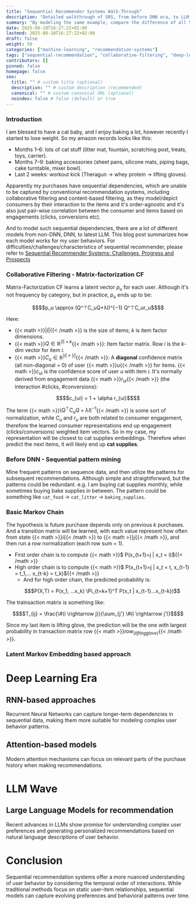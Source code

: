 ```yaml
---
title: "Sequential Recommender Systems Walk-Through"
description: "Detailed walkthrough of SRS, from before DNN era, to LLM Wave"
summary: "By modeling the same example, compare the difference of all SRS related methods"
date: 2025-08-10T16:27:22+02:00
lastmod: 2025-08-10T16:27:22+02:00
draft: false
weight: 50
categories: ["machine-learning", "recommendation-systems"]
tags: ["sequential-recommendation", "collaborative-filtering", "deep-learning"]
contributors: []
pinned: false
homepage: false
seo:
  title: "" # custom title (optional)
  description: "" # custom description (recommended)
  canonical: "" # custom canonical URL (optional)
  noindex: false # false (default) or true
---
```


### Introduction
I am blessed to have a cat baby, and I enjoy baking a lot, however recently I started to lose weight. So my amazon records looks like this:
- Months 1–6: lots of cat stuff (litter mat, fountain, scratching post, treats, toys, carrier).
- Months 7–9: baking accessories (sheet pans, silicone mats, piping bags, cake turntable, mixer bowl).
- Last 2 weeks: workout kick (Theragun → whey protein → lifting gloves).

Apparently my purchases have sequential dependencies, which are unable to be captured by conventional recommendation systems, including collaborative filtering and content-based filtering, as they model/depict consumers by their interaction to the items and it's order-agnostic and it's also just pair-wise correlation between the consumer and items based on engagements (clicks, conversions etc).

And to model such sequential dependencies, there are a lot of different models from non-DNN, DNN, to latest LLM. This blog post summarizes how each model works for my user behaviors. For difficulties/challenges/characteristics of sequential recommender, please refer to [Sequential Recommender Systems: Challenges, Progress and Prospects](https://arxiv.org/pdf/2001.04830) 

### Collaborative Filtering - Matrix-factorization CF
Matrix-Factorization CF learns a latent vector $p_u$ for each user. Although it's not frequency by category, but in practice, $p_u$ ends up to be:
```math
$$p_u \approx (Q^⊤C_uQ+λI)^{−1} Q^⊤C_ur_u​$$
```

Here:
* {{< math >}}$|I|${{< /math >}} is the size of items; $k$ is item factor dimensions.
* {{< math >}}$Q \in \mathbb{R}^{|I|\times k}${{< /math >}}: Item factor matrix. Row $i$ is the $k$-dim vector for item $i$. 
* {{< math >}}$C_u \in \mathbb{R}^{|I|\times |I|}${{< /math >}}: A **diagonal** confidence matrix (all non-diagonal = 0) of user {{< math >}}$u${{< /math >}} for items. {{< math >}}$c_{ui}$ is the confidence score of user $u$ with item $i$. It's normally derived from engagement data {{< math >}}$r_{ui}${{< /math >}} (the interaction #clicks, #conversions): 

```math
$$c_{ui} = 1 + \alpha r_{ui}$$
```

The term {{< math >}}$(Q^⊤C_uQ+λI)^{−1}${{< /math >}} is some sort of normalization, while $C_u$ and $r_u$ are both related to consumer engagement, therefore the learned consumer representations end up engagement (clicks/conversions) weighted item vectors. So in my case, my representation will be closest to cat supplies embeddings. Therefore when predict the next items, it will likely end up **cat supplies**. 

### Before DNN - Sequential pattern mining
Mine frequent patterns on sequence data, and then utilize the patterns for subsequent recommendations. Although simple and straightforward, but the patterns could be redundant. e.g. I am buying cat supplies monthly, while sometimes buying bake supplies in between. The pattern could be something like `cat_food` -> `cat_litter` -> `baking_supplies`. 

### Basic Markov Chain
The hypothesis is future purchase depends only on previous $k$ purchases. And a transition matrix will be learned, with each value represent how often from state {{< math >}}$i${{< /math >}} to {{< math >}}$j${{< /math >}}, and then run a row normalization (each row sum = 1). 
- First order chain is to compute {{< math >}}$ P(x_{t+1}=j | x_t = i)${{< /math >}}
- High order chain is to compute {{< math >}}$ P(x_{t+1}=j | x_t = t, x_{t-1} = t_1,... x_{t-k} = t_k)${{< /math >}}
  - And for high order chain, the predicted probability is:
   ```math
   $P(X,T) = P(x_1, ...x_k) \Pi_{t=k+1}^T P(x_t | x_{t-1}...x_{t-k})
   ```
The trainsaction matrix is something like:
```math
$$T_{ij} = \frac{\#(i \rightarrow j)}{\sum_{j'} \#(i \rightarrow j')}$$
```
Since my last item is lifting glove, the prediction will be the one with largest probability in transaction matrix row {{< math >}}$row_{(lifting glove)}${{< /math >}}. 

### Latent Markov Embedding based approach




# Deep Learning Era
## RNN-based approaches
Recurrent Neural Networks can capture longer-term dependencies in sequential data, making them more suitable for modeling complex user behavior patterns.

## Attention-based models
Modern attention mechanisms can focus on relevant parts of the purchase history when making recommendations.

# LLM Wave
## Large Language Models for recommendation
Recent advances in LLMs show promise for understanding complex user preferences and generating personalized recommendations based on natural language descriptions of user behavior.

# Conclusion
Sequential recommendation systems offer a more nuanced understanding of user behavior by considering the temporal order of interactions. While traditional methods focus on static user-item relationships, sequential models can capture evolving preferences and behavioral patterns over time.
